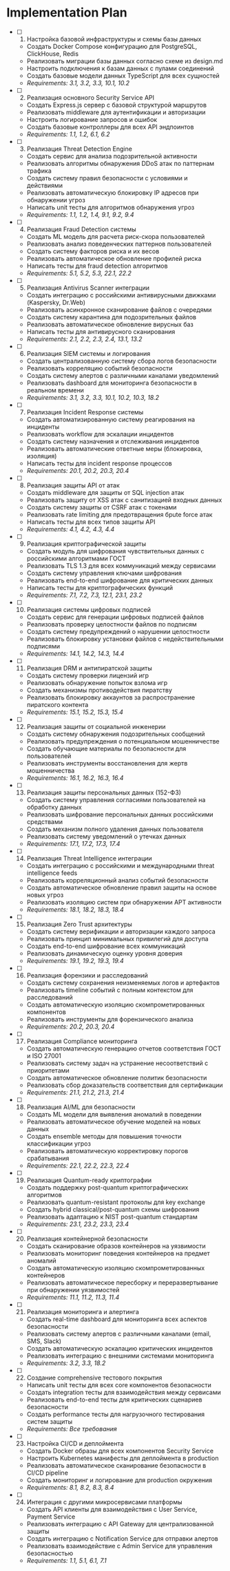 # Implementation Plan

- [ ] 1. Настройка базовой инфраструктуры и схемы базы данных
  - Создать Docker Compose конфигурацию для PostgreSQL, ClickHouse, Redis
  - Реализовать миграции базы данных согласно схеме из design.md
  - Настроить подключения к базам данных с пулами соединений
  - Создать базовые модели данных TypeScript для всех сущностей
  - _Requirements: 3.1, 3.2, 3.3, 10.1, 10.2_

- [ ] 2. Реализация основного Security Service API
  - Создать Express.js сервер с базовой структурой маршрутов
  - Реализовать middleware для аутентификации и авторизации
  - Настроить логирование запросов и ошибок
  - Создать базовые контроллеры для всех API эндпоинтов
  - _Requirements: 1.1, 1.2, 6.1, 6.2_

- [ ] 3. Реализация Threat Detection Engine
  - Создать сервис для анализа подозрительной активности
  - Реализовать алгоритмы обнаружения DDoS атак по паттернам трафика
  - Создать систему правил безопасности с условиями и действиями
  - Реализовать автоматическую блокировку IP адресов при обнаружении угроз
  - Написать unit тесты для алгоритмов обнаружения угроз
  - _Requirements: 1.1, 1.2, 1.4, 9.1, 9.2, 9.4_

- [ ] 4. Реализация Fraud Detection системы
  - Создать ML модель для расчета риск-скора пользователей
  - Реализовать анализ поведенческих паттернов пользователей
  - Создать систему факторов риска и их весов
  - Реализовать автоматическое обновление профилей риска
  - Написать тесты для fraud detection алгоритмов
  - _Requirements: 5.1, 5.2, 5.3, 22.1, 22.2_

- [ ] 5. Реализация Antivirus Scanner интеграции
  - Создать интеграцию с российскими антивирусными движками (Kaspersky, Dr.Web)
  - Реализовать асинхронное сканирование файлов с очередями
  - Создать систему карантина для подозрительных файлов
  - Реализовать автоматическое обновление вирусных баз
  - Написать тесты для антивирусного сканирования
  - _Requirements: 2.1, 2.2, 2.3, 2.4, 13.1, 13.2_

- [ ] 6. Реализация SIEM системы и логирования
  - Создать централизованную систему сбора логов безопасности
  - Реализовать корреляцию событий безопасности
  - Создать систему алертов с различными каналами уведомлений
  - Реализовать dashboard для мониторинга безопасности в реальном времени
  - _Requirements: 3.1, 3.2, 3.3, 10.1, 10.2, 10.3, 18.2_

- [ ] 7. Реализация Incident Response системы
  - Создать автоматизированную систему реагирования на инциденты
  - Реализовать workflow для эскалации инцидентов
  - Создать систему назначения и отслеживания инцидентов
  - Реализовать автоматические ответные меры (блокировка, изоляция)
  - Написать тесты для incident response процессов
  - _Requirements: 20.1, 20.2, 20.3, 20.4_

- [ ] 8. Реализация защиты API от атак
  - Создать middleware для защиты от SQL injection атак
  - Реализовать защиту от XSS атак с санитизацией входных данных
  - Создать систему защиты от CSRF атак с токенами
  - Реализовать rate limiting для предотвращения брute force атак
  - Написать тесты для всех типов защиты API
  - _Requirements: 4.1, 4.2, 4.3, 4.4_

- [ ] 9. Реализация криптографической защиты
  - Создать модуль для шифрования чувствительных данных с российскими алгоритмами ГОСТ
  - Реализовать TLS 1.3 для всех коммуникаций между сервисами
  - Создать систему управления ключами шифрования
  - Реализовать end-to-end шифрование для критических данных
  - Написать тесты для криптографических функций
  - _Requirements: 7.1, 7.2, 7.3, 12.1, 23.1, 23.2_

- [ ] 10. Реализация системы цифровых подписей
  - Создать сервис для генерации цифровых подписей файлов
  - Реализовать проверку целостности файлов по подписям
  - Создать систему предупреждений о нарушении целостности
  - Реализовать блокировку установки файлов с недействительными подписями
  - _Requirements: 14.1, 14.2, 14.3, 14.4_

- [ ] 11. Реализация DRM и антипиратской защиты
  - Создать систему проверки лицензий игр
  - Реализовать обнаружение попыток взлома игр
  - Создать механизмы противодействия пиратству
  - Реализовать блокировку аккаунтов за распространение пиратского контента
  - _Requirements: 15.1, 15.2, 15.3, 15.4_

- [ ] 12. Реализация защиты от социальной инженерии
  - Создать систему обнаружения подозрительных сообщений
  - Реализовать предупреждения о потенциальном мошенничестве
  - Создать обучающие материалы по безопасности для пользователей
  - Реализовать инструменты восстановления для жертв мошенничества
  - _Requirements: 16.1, 16.2, 16.3, 16.4_

- [ ] 13. Реализация защиты персональных данных (152-ФЗ)
  - Создать систему управления согласиями пользователей на обработку данных
  - Реализовать шифрование персональных данных российскими средствами
  - Создать механизм полного удаления данных пользователя
  - Реализовать систему уведомлений о утечках данных
  - _Requirements: 17.1, 17.2, 17.3, 17.4_

- [ ] 14. Реализация Threat Intelligence интеграции
  - Создать интеграцию с российскими и международными threat intelligence feeds
  - Реализовать корреляционный анализ событий безопасности
  - Создать автоматическое обновление правил защиты на основе новых угроз
  - Реализовать изоляцию систем при обнаружении APT активности
  - _Requirements: 18.1, 18.2, 18.3, 18.4_

- [ ] 15. Реализация Zero Trust архитектуры
  - Создать систему верификации и авторизации каждого запроса
  - Реализовать принцип минимальных привилегий для доступа
  - Создать end-to-end шифрование всех коммуникаций
  - Реализовать динамическую оценку уровня доверия
  - _Requirements: 19.1, 19.2, 19.3, 19.4_

- [ ] 16. Реализация форензики и расследований
  - Создать систему сохранения неизменяемых логов и артефактов
  - Реализовать timeline событий с полным контекстом для расследований
  - Создать автоматическую изоляцию скомпрометированных компонентов
  - Реализовать инструменты для форензического анализа
  - _Requirements: 20.2, 20.3, 20.4_

- [ ] 17. Реализация Compliance мониторинга
  - Создать автоматическую генерацию отчетов соответствия ГОСТ и ISO 27001
  - Реализовать систему задач на устранение несоответствий с приоритетами
  - Создать автоматическое обновление политик безопасности
  - Реализовать сбор доказательств соответствия для сертификации
  - _Requirements: 21.1, 21.2, 21.3, 21.4_

- [ ] 18. Реализация AI/ML для безопасности
  - Создать ML модели для выявления аномалий в поведении
  - Реализовать автоматическое обучение моделей на новых данных
  - Создать ensemble методы для повышения точности классификации угроз
  - Реализовать автоматическую корректировку порогов срабатывания
  - _Requirements: 22.1, 22.2, 22.3, 22.4_

- [ ] 19. Реализация Quantum-ready криптографии
  - Создать поддержку post-quantum криптографических алгоритмов
  - Реализовать quantum-resistant протоколы для key exchange
  - Создать hybrid classical/post-quantum схемы шифрования
  - Реализовать адаптацию к NIST post-quantum стандартам
  - _Requirements: 23.1, 23.2, 23.3, 23.4_

- [ ] 20. Реализация контейнерной безопасности
  - Создать сканирование образов контейнеров на уязвимости
  - Реализовать мониторинг поведения контейнеров на предмет аномалий
  - Создать автоматическую изоляцию скомпрометированных контейнеров
  - Реализовать автоматическое пересборку и переразвертывание при обнаружении уязвимостей
  - _Requirements: 11.1, 11.2, 11.3, 11.4_

- [ ] 21. Реализация мониторинга и алертинга
  - Создать real-time dashboard для мониторинга всех аспектов безопасности
  - Реализовать систему алертов с различными каналами (email, SMS, Slack)
  - Создать автоматическую эскалацию критических инцидентов
  - Реализовать интеграцию с внешними системами мониторинга
  - _Requirements: 3.2, 3.3, 18.2_

- [ ] 22. Создание comprehensive тестового покрытия
  - Написать unit тесты для всех core компонентов безопасности
  - Создать integration тесты для взаимодействия между сервисами
  - Реализовать end-to-end тесты для критических сценариев безопасности
  - Создать performance тесты для нагрузочного тестирования систем защиты
  - _Requirements: Все требования_

- [ ] 23. Настройка CI/CD и деплоймента
  - Создать Docker образы для всех компонентов Security Service
  - Настроить Kubernetes манифесты для деплоймента в production
  - Реализовать автоматическое сканирование безопасности в CI/CD pipeline
  - Создать мониторинг и логирование для production окружения
  - _Requirements: 8.1, 8.2, 8.3, 8.4_

- [ ] 24. Интеграция с другими микросервисами платформы
  - Создать API клиенты для взаимодействия с User Service, Payment Service
  - Реализовать интеграцию с API Gateway для централизованной защиты
  - Создать интеграцию с Notification Service для отправки алертов
  - Реализовать взаимодействие с Admin Service для управления безопасностью
  - _Requirements: 1.1, 5.1, 6.1, 7.1_